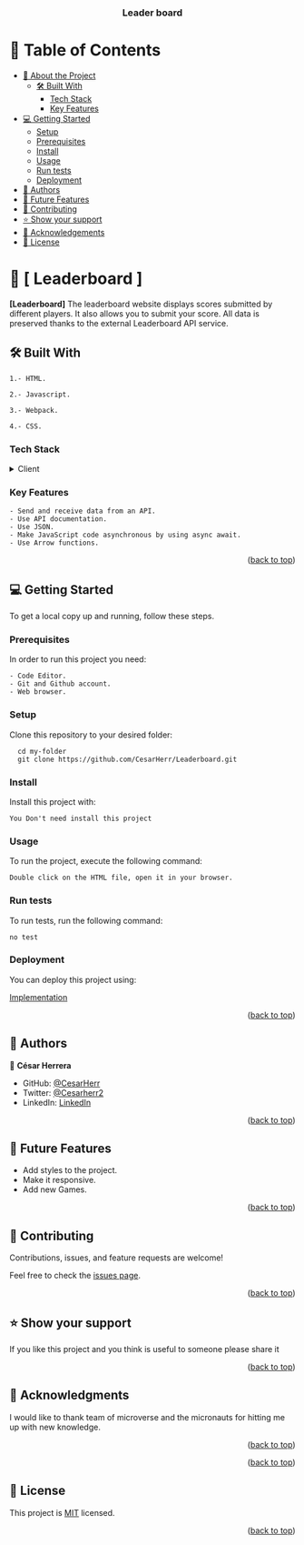 <a name="readme-top"></a>

<div align="center">
   <h3><b>Leader board</b></h3>

</div>

<!-- TABLE OF CONTENTS -->

# 📗 Table of Contents

- [📖 About the Project](#about-project)
  - [🛠 Built With](#built-with)
    - [Tech Stack](#tech-stack)
    - [Key Features](#key-features) 
- [💻 Getting Started](#getting-started)
  - [Setup](#setup)
  - [Prerequisites](#prerequisites)
  - [Install](#install)
  - [Usage](#usage)
  - [Run tests](#run-tests)
  - [Deployment](#triangular_flag_on_post-deployment)
- [👥 Authors](#authors)
- [🔭 Future Features](#future-features)
- [🤝 Contributing](#contributing)
- [⭐️ Show your support](#support)
- [🙏 Acknowledgements](#acknowledgements)
- [📝 License](#license)

<!-- PROJECT DESCRIPTION -->

# 📖 [ Leaderboard ] <a name="about-project"></a>


**[Leaderboard]** The leaderboard website displays scores submitted by different players. It also allows you to submit your score. All data is preserved thanks to the external Leaderboard API service.

## 🛠 Built With <a name="built-with"></a>

```
1.- HTML.

2.- Javascript.

3.- Webpack.

4.- CSS.

```

### Tech Stack <a name="tech-stack"></a>

<details>
  <summary>Client</summary>
  <ul>
    <li><a href="https://developer.mozilla.org/en-US/docs/Web/HTML">HTML</a></li>
    <li><a href="https://developer.mozilla.org/en-US/docs/Web/CSS">CSS</a></li>
    <li><a href="https://developer.mozilla.org/en-US/docs/Web/JavaScript">JavaScript</a></li>
   </ul>
</details>

<!-- Features -->

### Key Features <a name="key-features"></a>


```
- Send and receive data from an API.
- Use API documentation.
- Use JSON.
- Make JavaScript code asynchronous by using async await.
- Use Arrow functions.

```

<p align="right">(<a href="#readme-top">back to top</a>)</p>

<!-- GETTING STARTED -->

## 💻 Getting Started <a name="getting-started"></a>


To get a local copy up and running, follow these steps.

### Prerequisites

In order to run this project you need:
```
- Code Editor.
- Git and Github account.
- Web browser.
```

### Setup

Clone this repository to your desired folder:



```
  cd my-folder
  git clone https://github.com/CesarHerr/Leaderboard.git
```


### Install

Install this project with:



```
You Don't need install this project

```


### Usage

To run the project, execute the following command:


```
Double click on the HTML file, open it in your browser.

```


### Run tests

To run tests, run the following command:


```
no test

```


### Deployment

You can deploy this project using:


[Implementation](https://github.com/microverseinc/curriculum-javascript/blob/main/leaderboard/m2_send_receive_data.md) 




<p align="right">(<a href="#readme-top">back to top</a>)</p>

<!-- AUTHORS -->

## 👥 Authors <a name="authors"></a>



👤 **César Herrera**

- GitHub: [@CesarHerr](https://github.com/CesarHerr)
- Twitter: [@Cesarherr2](https://twitter.com/Cesarherr2)
- LinkedIn: [LinkedIn](https://www.linkedin.com/in/cesarherr/)

<p align="right">(<a href="#readme-top">back to top</a>)</p>

<!-- FUTURE FEATURES -->

## 🔭 Future Features <a name="future-features"></a>

- Add styles to the project.
- Make it responsive.
- Add new Games.


<p align="right">(<a href="#readme-top">back to top</a>)</p>

<!-- CONTRIBUTING -->

## 🤝 Contributing <a name="contributing"></a>

Contributions, issues, and feature requests are welcome!

Feel free to check the [issues page](../../issues/).

<p align="right">(<a href="#readme-top">back to top</a>)</p>

<!-- SUPPORT -->

## ⭐️ Show your support <a name="support"></a>

If you like this project and you think is useful to someone please share it  

<p align="right">(<a href="#readme-top">back to top</a>)</p>

<!-- ACKNOWLEDGEMENTS -->

## 🙏 Acknowledgments <a name="acknowledgements"></a>

I would like to thank team of microverse and the micronauts for hitting me up with new knowledge.

<p align="right">(<a href="#readme-top">back to top</a>)</p>

<!-- FAQ (optional) -->


<p align="right">(<a href="#readme-top">back to top</a>)</p>

<!-- LICENSE -->

## 📝 License <a name="license"></a>

This project is [MIT](./LICENSE) licensed.

<p align="right">(<a href="#readme-top">back to top</a>)</p>